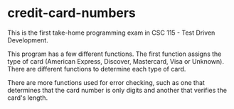 # credit-card-numbers
This is the first take-home programming exam in CSC 115 - Test Driven Development. 

This program has a few different functions. The first function assigns the type of card (American Express, Discover, Mastercard, Visa or Unknown). There are different functions to determine each type of card. 

There are more functions used for error checking, such as one that determines that the card number is only digits and another that verifies the card's length. 
